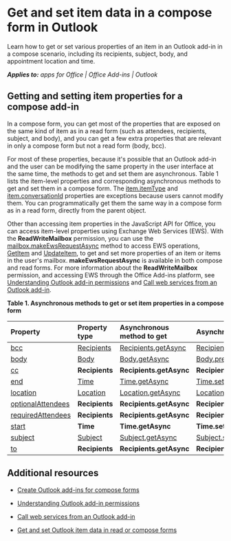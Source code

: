
# Get and set item data in a compose form in Outlook
Learn how to get or set various properties of an item in an Outlook add-in in a compose scenario, including its recipients, subject, body, and appointment location and time.

 _**Applies to:** apps for Office | Office Add-ins | Outlook_


## Getting and setting item properties for a compose add-in
<a name="mod_off15_GettingSettingItemDataCompose_GettingSettingItemProps"> </a>

In a compose form, you can get most of the properties that are exposed on the same kind of item as in a read form (such as attendees, recipients, subject, and body), and you can get a few extra properties that are relevant in only a compose form but not a read form (body, bcc). 

For most of these properties, because it's possible that an Outlook add-in and the user can be modifying the same property in the user interface at the same time, the methods to get and set them are asynchronous. Table 1 lists the item-level properties and corresponding asynchronous methods to get and set them in a compose form. The  [item.itemType](http://dev.outlook.com/reference/add-ins/Office.context.mailbox.item.html%28Office.15%29.md) and [item.conversationId](http://dev.outlook.com/reference/add-ins/Office.context.mailbox.item.html%28Office.15%29.md) properties are exceptions because users cannot modify them. You can programmatically get them the same way in a compose form as in a read form, directly from the parent object.

Other than accessing item properties in the JavaScript API for Office, you can access item-level properties using Exchange Web Services (EWS). With the  **ReadWriteMailbox** permission, you can use the [mailbox.makeEwsRequestAsync](http://dev.outlook.com/reference/add-ins/Office.context.mailbox.html%28Office.15%29.md) method to access EWS operations, [GetItem](http://msdn.microsoft.com/en-us/library/e3590b8b-c2a7-4dad-a014-6360197b68e4%28Office.15%29.aspx) and [UpdateItem](http://msdn.microsoft.com/en-us/library/5d027523-e0bc-4da2-b60b-0cb9fc1fdfe4%28Office.15%29.aspx), to get and set more properties of an item or items in the user's mailbox.  **makeEwsRequestAsync** is available in both compose and read forms. For more information about the **ReadWriteMailbox** permission, and accessing EWS through the Office Add-ins platform, see [Understanding Outlook add-in permissions](../outlook/privacy/understanding-outlook-add-in-permissions.md) and [Call web services from an Outlook add-in](../outlook/web-services.md).


**Table 1. Asynchronous methods to get or set item properties in a compose form**


|**Property**|**Property type**|**Asynchronous method to get**|**Asynchronous method(s) to set**|
|:-----|:-----|:-----|:-----|
|[bcc](http://dev.outlook.com/reference/add-ins/Office.context.mailbox.item.html%28Office.15%29.md)|[Recipients](http://dev.outlook.com/reference/add-ins/Recipients.html%28Office.15%29.md)|[Recipients.getAsync](http://dev.outlook.com/reference/add-ins/Recipients.html%28Office.15%29.md)|[Recipients.addAsync](http://dev.outlook.com/reference/add-ins/Recipients.html%28Office.15%29.md)[Recipients.setAsync](http://dev.outlook.com/reference/add-ins/Recipients.html%28Office.15%29.md)|
|[body](http://dev.outlook.com/reference/add-ins/Office.context.mailbox.item.html%28Office.15%29.md)|[Body](http://dev.outlook.com/reference/add-ins/Body.html%28Office.15%29.md)|[Body.getAsync](http://dev.outlook.com/reference/add-ins/Body.html%28Office.15%29.md)|[Body.prependAsync](http://dev.outlook.com/reference/add-ins/Body.html%28Office.15%29.md)[Body.setAsync](http://dev.outlook.com/reference/add-ins/Body.html%28Office.15%29.md)[Body.setSelectedDataAsync](http://dev.outlook.com/reference/add-ins/Body.html%28Office.15%29.md)|
|[cc](http://dev.outlook.com/reference/add-ins/Office.context.mailbox.item.html%28Office.15%29.md)|**Recipients**|**Recipients.getAsync**|**Recipients.addAsync** **Recipients.setAsync**|
|[end](http://dev.outlook.com/reference/add-ins/Office.context.mailbox.item.html%28Office.15%29.md)|[Time](http://dev.outlook.com/reference/add-ins/Time.html%28Office.15%29.md)|[Time.getAsync](http://dev.outlook.com/reference/add-ins/Time.html%28Office.15%29.md)|[Time.setAsync](http://dev.outlook.com/reference/add-ins/Time.html%28Office.15%29.md)|
|[location](http://dev.outlook.com/reference/add-ins/Office.context.mailbox.item.html%28Office.15%29.md)|[Location](http://dev.outlook.com/reference/add-ins/Location.html%28Office.15%29.md)|[Location.getAsync](http://dev.outlook.com/reference/add-ins/Location.html%28Office.15%29.md)|[Location.setAsync](http://dev.outlook.com/reference/add-ins/Location.html%28Office.15%29.md)|
|[optionalAttendees](http://dev.outlook.com/reference/add-ins/Office.context.mailbox.item.html%28Office.15%29.md)|**Recipients**|**Recipients.getAsync**|**Recipients.addAsync** **Recipients.setAsync**|
|[requiredAttendees](http://dev.outlook.com/reference/add-ins/Office.context.mailbox.item.html%28Office.15%29.md)|**Recipients**|**Recipients.getAsync**|**Recipients.addAsync** **Recipients.setAsync**|
|[start](http://dev.outlook.com/reference/add-ins/Office.context.mailbox.item.html%28Office.15%29.md)|**Time**|**Time.getAsync**|**Time.setAsync**|
|[subject](http://dev.outlook.com/reference/add-ins/Office.context.mailbox.item.html%28Office.15%29.md)|[Subject](http://dev.outlook.com/reference/add-ins/Subject.html%28Office.15%29.md)|[Subject.getAsync](http://dev.outlook.com/reference/add-ins/Subject.html%28Office.15%29.md)|[Subject.setAsync](http://dev.outlook.com/reference/add-ins/Subject.html%28Office.15%29.md)|
|[to](http://dev.outlook.com/reference/add-ins/Office.context.mailbox.item.html%28Office.15%29.md)|**Recipients**|**Recipients.getAsync**|**Recipients.addAsync** **Recipients.setAsync**|



## Additional resources
<a name="mod_off15_GettingSettingItemDataCompose_AdditionalRsc"> </a>


- [Create Outlook add-ins for compose forms](../outlook/compose/compose-scenario.md)
    
- [Understanding Outlook add-in permissions](../outlook/privacy/understanding-outlook-add-in-permissions.md)
    
- [Call web services from an Outlook add-in](../outlook/web-services.md)
    
- [Get and set Outlook item data in read or compose forms](../outlook/apis/item-data.md)
    


